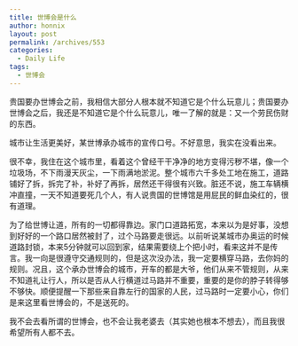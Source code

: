 ```yaml
---
title: 世博会是什么
author: honnix
layout: post
permalink: /archives/553
categories:
  - Daily Life
tags:
  - 世博会
---
```

贵国要办世博会之前，我相信大部分人根本就不知道它是个什么玩意儿；贵国要办世博会之后，我还是不知道它是个什么玩意儿，唯一了解的就是：又一个劳民伤财的东西。

城市让生活更美好，某世博承办城市的宣传口号。不好意思，我实在没看出来。

很不幸，我住在这个城市里，看着这个曾经干干净净的地方变得污秽不堪，像一个垃圾场，不下雨漫天灰尘，一下雨满地淤泥。整个城市六千多处工地在施工，道路铺好了拆，拆完了补，补好了再拆，居然还干得很有兴致。脏还不说，施工车辆横冲直撞，一天不知道要死几个人，有人说贵国的世博馆是用屁民的鲜血染红的，很有道理。

为了给世博让道，所有的一切都得靠边。家门口道路拓宽，本来以为是好事，没想到好好的一个路口居然被封了，过个马路要走很远。以前听说某城市办奥运的时候道路封锁，本来5分钟就可以回到家，结果需要绕上个把小时，看来这并不是传言。我一向是很遵守交通规则的，但是这次没办法，我一定要横穿马路，去你妈的规则。况且，这个承办世博会的城市，开车的都是大爷，他们从来不管规则，从来不知道礼让行人，所以是否从人行横道过马路并不重要，重要的是你的脖子转得够不够快。顺便提醒一下那些来自靠左行的国家的人民，过马路时一定要小心，你们是来这里看世博会的，不是送死的。

我不会去看所谓的世博会，也不会让我老婆去（其实她也根本不想去），而且我很希望所有人都不去。
